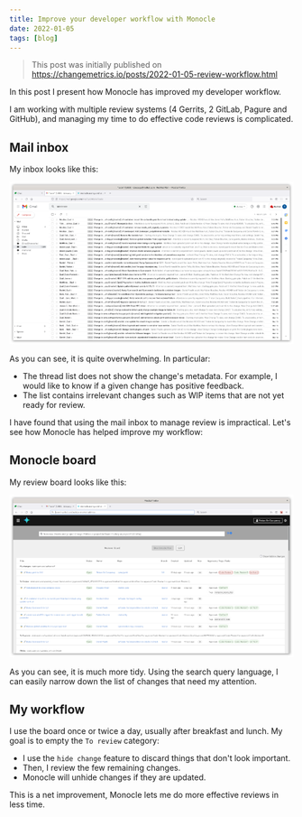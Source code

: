 ```yaml
---
title: Improve your developer workflow with Monocle
date: 2022-01-05
tags: [blog]
---
```


> This post was initially published on https://changemetrics.io/posts/2022-01-05-review-workflow.html

In this post I present how Monocle has improved my developer workflow.

I am working with multiple review systems (4 Gerrits, 2 GitLab, Pagure and GitHub), and
managing my time to do effective code reviews is complicated.

## Mail inbox

My inbox looks like this:

![](../static/workflow-inbox.png)

As you can see, it is quite overwhelming. In particular:

- The thread list does not show the change's metadata. For example, I would like to know if a given change has positive feedback.
- The list contains irrelevant changes such as WIP items that are not yet ready for review.

I have found that using the mail inbox to manage review is impractical. Let's see how Monocle has helped improve my workflow:

## Monocle board

My review board looks like this:

![](../static/workflow-board.png)

As you can see, it is much more tidy. Using the search query language, I can easily narrow down the list of changes that need my attention.

## My workflow

I use the board once or twice a day, usually after breakfast and lunch. My goal is to empty the `To review` category:

- I use the `hide change` feature to discard things that don't look important.
- Then, I review the few remaining changes.
- Monocle will unhide changes if they are updated.

This is a net improvement, Monocle lets me do more effective reviews in less time.
